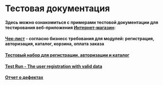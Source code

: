 # Тестовая документация
#### Здесь можно ознакомиться с примерами тестовой документации для тестирования веб-приложения [Интернет-магазин](https://demoshopping.ru/):
#### [Чек-лист](https://docs.google.com/spreadsheets/d/16VZFQrvqILO_AzpkV9YE2NIDOHHEVHkJUEmrgKvvbpY/edit?usp=sharing) - согласно бизнесс требования для модулей: регистрация, авторизация, каталог, корзина, оплата заказа
#### [Тестовый набор для регистрации, авторизации и каталог](https://github.com/Ovchinnikov-KsT/docs/blob/main/%D0%A2%D0%B5%D1%81%D1%82%D0%BE%D0%B2%D1%8B%D0%B9%20%D0%BD%D0%B0%D0%B1%D0%BE%D1%80%20%D0%BC%D0%BE%D0%B4%D1%83%D0%BB%D0%B5%D0%B9%20%D1%80%D0%B5%D0%B3%D0%B8%D1%81%D1%82%D1%80%D0%B0%D1%86%D0%B8%D0%B8%2C%20%D0%B0%D0%B2%D1%82%D0%BE%D1%80%D0%B8%D0%B7%D0%B0%D1%86%D0%B8%D0%B8%20%D0%B8%20%D0%BA%D0%B0%D1%82%D0%B0%D0%BB%D0%BE%D0%B3.pdf)
#### [Test Run - The user registration with valid data](https://github.com/Ovchinnikov-KsT/docs/blob/main/Test%20run%20(The%20user%20registration%20with%20valid%20data).pdf)
#### [Отчет о дефектах](https://docs.google.com/spreadsheets/d/1-36hYirmKb7yAfHh5-JnP0ftMS1rM6jm/edit?usp=sharing&ouid=107051174852674585152&rtpof=true&sd=true)
